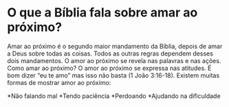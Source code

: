 # O que a Bíblia fala sobre amar ao próximo?
Amar ao próximo é o segundo maior mandamento da Bíblia, depois de amar a Deus sobre todas as coisas. Todos as outras regras dependem desses dois mandamentos. O amor ao próximo se revela nas palavras e nas ações.
Como amar ao próximo?
O amor ao próximo se expressa nas atitudes. É bom dizer “eu te amo” mas isso não basta (1 João 3:16-18). Existem muitas formas de mostrar amor ao próximo:

*Não falando mal
*Tendo paciência
*Perdoando
*Ajudando na dificuldade
